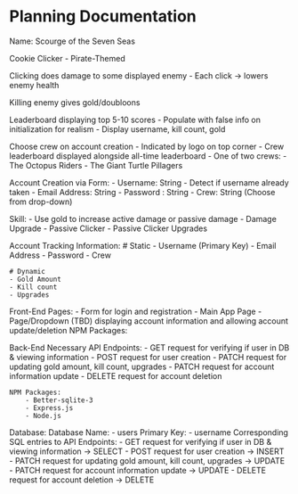 # Planning Documentation

Name: Scourge of the Seven Seas

Cookie Clicker - Pirate-Themed

Clicking does damage to some displayed enemy
    - Each click -> lowers enemy health

Killing enemy gives gold/doubloons

Leaderboard displaying top 5-10 scores
    - Populate with false info on initialization for realism
    - Display username, kill count, gold

Choose crew on account creation 
    - Indicated by logo on top corner
    - Crew leaderboard displayed alongside all-time leaderboard
    - One of two crews:
        - The Octopus Riders
        - The Giant Turtle Pillagers

Account Creation via Form:
    - Username: String
        - Detect if username already taken
    - Email Address: String
    - Password : String
    - Crew: String (Choose from drop-down)

Skill: 
    - Use gold to increase active damage or passive damage
    - Damage Upgrade
    - Passive Clicker
    - Passive Clicker Upgrades

Account Tracking Information:
    # Static
    - Username (Primary Key)
    - Email Address
    - Password
    - Crew

    # Dynamic
    - Gold Amount
    - Kill count
    - Upgrades

Front-End
    Pages:
    - Form for login and registration
    - Main App Page
    - Page/Dropdown (TBD) displaying account information and allowing account update/deletion
    NPM Packages:

Back-End
    Necessary API Endpoints:
        - GET request for verifying if user in DB & viewing information
        - POST request for user creation
        - PATCH request for updating gold amount, kill count, upgrades
        - PATCH request for account information update
        - DELETE request for account deletion

    NPM Packages:
        - Better-sqlite-3
        - Express.js
        - Node.js

Database:
    Database Name:
        - users
        Primary Key:
        - username
    Corresponding SQL entries to API Endpoints:
        - GET request for verifying if user in DB & viewing information -> SELECT
        - POST request for user creation -> INSERT
        - PATCH request for updating gold amount, kill count, upgrades -> UPDATE
        - PATCH request for account information update -> UPDATE
        - DELETE request for account deletion -> DELETE